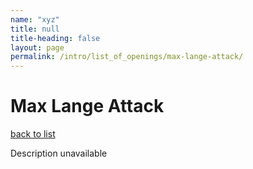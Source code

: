 ```yaml
---
name: "xyz"
title: null
title-heading: false
layout: page
permalink: /intro/list_of_openings/max-lange-attack/
---
```


# Max Lange Attack

[back to list](../../list_of_openings)

Description unavailable